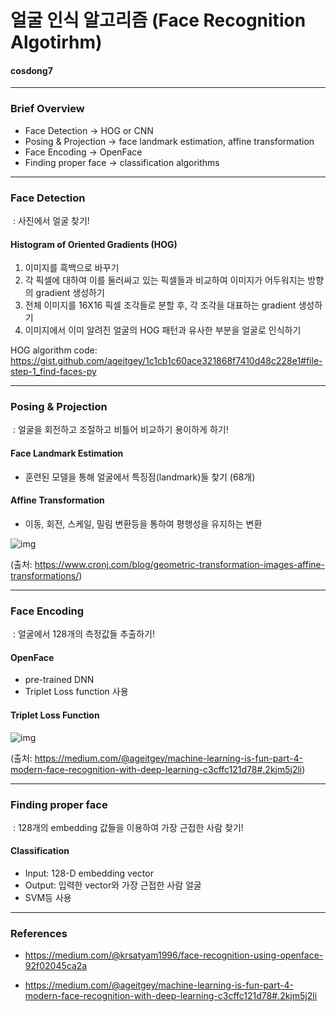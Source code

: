 # 얼굴 인식 알고리즘 (Face Recognition Algotirhm)

#### cosdong7



---

### Brief Overview 

* Face Detection &rightarrow; HOG or CNN
* Posing & Projection &rightarrow; face landmark estimation, affine transformation
* Face Encoding &rightarrow; OpenFace
* Finding proper face &rightarrow; classification algorithms



---

### Face Detection

​	: 사진에서 얼굴 찾기!



#### Histogram of Oriented Gradients (HOG)

1. 이미지를 흑백으로 바꾸기
2. 각 픽셀에 대하여 이를 둘러싸고 있는 픽셀들과 비교하여 이미지가 어두워지는 방향의 gradient 생성하기
3. 전체 이미지를 16X16 픽셀 조각들로 분할 후, 각 조각을 대표하는 gradient 생성하기
4. 이미지에서 이미 알려진 얼굴의 HOG 패턴과 유사한 부분을 얼굴로 인식하기



HOG algorithm code: https://gist.github.com/ageitgey/1c1cb1c60ace321868f7410d48c228e1#file-step-1_find-faces-py



---

### Posing & Projection

​	: 얼굴을 회전하고 조절하고 비틀어 비교하기 용이하게 하기!



#### Face Landmark Estimation 

*  훈련된 모델을 통해 얼굴에서 특징점(landmark)들 찾기 (68개)



#### Affine Transformation

* 이동, 회전, 스케일, 밀림 변환등을 통하여 평행성을 유지하는 변환

![img](https://www.cronj.com/blog/wp-content/uploads/Geometric-Transformation-of-images.png)

(출처: https://www.cronj.com/blog/geometric-transformation-images-affine-transformations/)



---

### Face Encoding

​	: 얼굴에서 128개의 측정값들 추출하기!



#### OpenFace

* pre-trained DNN
* Triplet Loss function 사용



#### Triplet Loss Function

![img](https://miro.medium.com/max/1600/1*S8Z07bmdtHT9SI6Qynkcyw.png)

(출처: https://medium.com/@ageitgey/machine-learning-is-fun-part-4-modern-face-recognition-with-deep-learning-c3cffc121d78#.2kjm5j2li)



---

### Finding proper face

​	: 128개의 embedding 값들을 이용하여 가장 근접한 사람 찾기!



#### Classification

* Input: 128-D embedding vector
* Output: 입력한 vector와 가장 근접한 사람 얼굴
* SVM등 사용





---

### References

* https://medium.com/@krsatyam1996/face-recognition-using-openface-92f02045ca2a

* https://medium.com/@ageitgey/machine-learning-is-fun-part-4-modern-face-recognition-with-deep-learning-c3cffc121d78#.2kjm5j2li

  